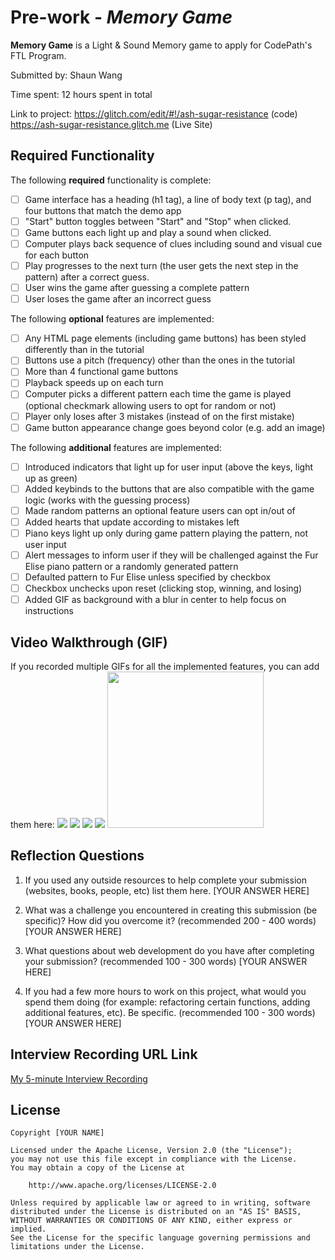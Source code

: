 # Pre-work - *Memory Game*

**Memory Game** is a Light & Sound Memory game to apply for CodePath's FTL Program. 

Submitted by: Shaun Wang

Time spent: 12 hours spent in total

Link to project: https://glitch.com/edit/#!/ash-sugar-resistance (code)
https://ash-sugar-resistance.glitch.me (Live Site)

## Required Functionality

The following **required** functionality is complete:

* [ ] Game interface has a heading (h1 tag), a line of body text (p tag), and four buttons that match the demo app
* [ ] "Start" button toggles between "Start" and "Stop" when clicked. 
* [ ] Game buttons each light up and play a sound when clicked. 
* [ ] Computer plays back sequence of clues including sound and visual cue for each button
* [ ] Play progresses to the next turn (the user gets the next step in the pattern) after a correct guess. 
* [ ] User wins the game after guessing a complete pattern
* [ ] User loses the game after an incorrect guess

The following **optional** features are implemented:

* [ ] Any HTML page elements (including game buttons) has been styled differently than in the tutorial
* [ ] Buttons use a pitch (frequency) other than the ones in the tutorial
* [ ] More than 4 functional game buttons
* [ ] Playback speeds up on each turn
* [ ] Computer picks a different pattern each time the game is played (optional checkmark allowing users to opt for random or not)
* [ ] Player only loses after 3 mistakes (instead of on the first mistake)
* [ ] Game button appearance change goes beyond color (e.g. add an image)

The following **additional** features are implemented:

- [ ] Introduced indicators that light up for user input (above the keys, light up as green)
- [ ] Added keybinds to the buttons that are also compatible with the game logic (works with the guessing process)
- [ ] Made random patterns an optional feature users can opt in/out of
- [ ] Added hearts that update according to mistakes left
- [ ] Piano keys light up only during game pattern playing the pattern, not user input
- [ ] Alert messages to inform user if they will be challenged against the Fur Elise piano pattern or a randomly generated pattern
- [ ] Defaulted pattern to Fur Elise unless specified by checkbox
- [ ] Checkbox unchecks upon reset (clicking stop, winning, and losing)
- [ ] Added GIF as background with a blur in center to help focus on instructions

## Video Walkthrough (GIF)

If you recorded multiple GIFs for all the implemented features, you can add them here:
![](http://g.recordit.co/VIzmmTKG03.gif)
![](http://g.recordit.co/HFPwsh3A5H.gif)
![](http://g.recordit.co/YaIYCqurrf.gif)
![](https://im.ezgif.com/tmp/ezgif-1-920c5a42b0.gif)
<img src="https://im.ezgif.com/tmp/ezgif-1-920c5a42b0.gif" width=250><br>

## Reflection Questions
1. If you used any outside resources to help complete your submission (websites, books, people, etc) list them here. 
[YOUR ANSWER HERE]

2. What was a challenge you encountered in creating this submission (be specific)? How did you overcome it? (recommended 200 - 400 words) 
[YOUR ANSWER HERE]

3. What questions about web development do you have after completing your submission? (recommended 100 - 300 words) 
[YOUR ANSWER HERE]

4. If you had a few more hours to work on this project, what would you spend them doing (for example: refactoring certain functions, adding additional features, etc). Be specific. (recommended 100 - 300 words) 
[YOUR ANSWER HERE]



## Interview Recording URL Link

[My 5-minute Interview Recording](your-link-here)


## License

    Copyright [YOUR NAME]

    Licensed under the Apache License, Version 2.0 (the "License");
    you may not use this file except in compliance with the License.
    You may obtain a copy of the License at

        http://www.apache.org/licenses/LICENSE-2.0

    Unless required by applicable law or agreed to in writing, software
    distributed under the License is distributed on an "AS IS" BASIS,
    WITHOUT WARRANTIES OR CONDITIONS OF ANY KIND, either express or implied.
    See the License for the specific language governing permissions and
    limitations under the License.
